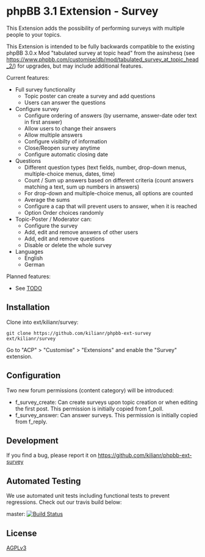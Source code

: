 # phpBB 3.1 Extension - Survey
This Extension adds the possibility of performing surveys with multiple people to your topics.

This Extension is intended to be fully backwards compatible to the existing phpBB 3.0.x Mod "tabulated survey at topic head" from the asinshesq (see https://www.phpbb.com/customise/db/mod/tabulated_survey_at_topic_head_2/) for upgrades, but may include additional features.

Current features:
* Full survey functionality
    * Topic poster can create a survey and add questions
    * Users can answer the questions
* Configure survey
    * Configure ordering of answers (by username, answer-date oder text in first answer)
    * Allow users to change their answers
    * Allow multiple answers
    * Configure visibilty of information
    * Close/Reopen survey anytime
    * Configure automatic closing date
* Questions
    * Different question types (text fields, number, drop-down menus, multiple-choice menus, dates, time)
    * Count / Sum up answers based on different criteria (count answers matching a text, sum up numbers in answers)
    * For drop-down and multiple-choice menus, all options are counted
    * Average the sums
    * Configure a cap that will prevent users to answer, when it is reached
    * Option Order choices randomly
* Topic-Poster / Moderator can:
    * Configure the survey
    * Add, edit and remove answers of other users
    * Add, edit and remove questions
    * Disable or delete the whole survey
* Languages
    * English
    * German

Planned features:

* See [TODO](TODO)

## Installation

Clone into ext/kilianr/survey:

    git clone https://github.com/kilianr/phpbb-ext-survey ext/kilianr/survey

Go to "ACP" > "Customise" > "Extensions" and enable the "Survey" extension.

## Configuration

Two new forum permissions (content category) will be introduced:
* f_survey_create: Can create surveys upon topic creation or when editing the first post. This permission is initially copied from f_poll.
* f_survey_answer: Can answer surveys. This permission is initially copied from f_reply.

## Development

If you find a bug, please report it on https://github.com/kilianr/phpbb-ext-survey

## Automated Testing

We use automated unit tests including functional tests to prevent regressions. Check out our travis build below:

master: [![Build Status](https://travis-ci.org/kilianr/phpbb-ext-survey.png?branch=master)](http://travis-ci.org/kilianr/phpbb-ext-survey)

## License

[AGPLv3](LICENCE)
